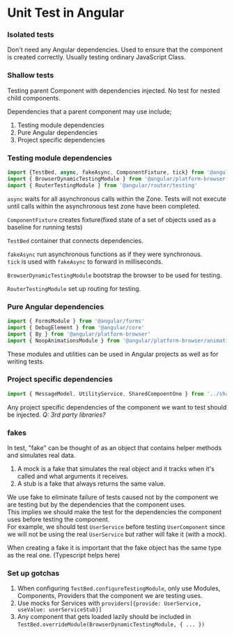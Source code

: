 # Unit Test in Angular

### Isolated tests
Don't need any Angular dependencies. Used to ensure that the component is created correctly.
Usually testing ordinary JavaScript Class.

### Shallow tests
Testing parent Component with dependencies injected.
No test for nested child components.

Dependencies that a parent component may use include;
1) Testing module dependencies
2) Pure Angular dependencies
3) Project specific dependencies

### Testing module dependencies
```ts
import {TestBed, async, fakeAsync, ComponentFixture, tick} from '@angular/core/testing'
import { BrowserDynamicTestingModule } from '@angular/platform-browser-dynaminc/testing'
import { RouterTestingModule } from '@angular/router/testing'
```

`async` waits for all asynchronous calls within the Zone. Tests will not execute until calls within the asynchronous test zone have been completed.

`ComponentFixture` creates fixture(fixed state of a set of objects used as a baseline for running tests)

`TestBed` container that connects dependencies.

`fakeAsync` run asynchronous functions as if they were synchronous.  
`tick` is used with `fakeAsync` to forward in milliseconds.

`BrowserDynamicTestingModule` bootstrap the browser to be used for testing.

`RouterTestingModule` set up routing for testing.


### Pure Angular dependencies
```ts
import { FormsModule } from '@angular/forms'
import { DebugElement } from '@angular/core'
import { By } from '@angular/platform-browser'
import { NoopAnimationsModule } from '@angular/platform-browser/animation'
```
These modules and utilities can be used in Angular projects as well as for writing tests.

### Project specific dependencies
```ts
import { MessageModel, UtilityService, SharedCompoentOne } from '../shared'
```
Any project specific dependencies of the component we want to test should be injected.
*Q: 3rd party libraries?*

### fakes
In test, "fake" can be thought of as an object that contains helper methods and simulates real data.   
1) A mock is a fake that simulates the real object and it tracks when it's called and what arguments it receives.
2) A stub is a fake that always returns the same value.

We use fake to eliminate failure of tests caused not by the component we are testing but by the dependencies that
the component uses.  
This implies we should make the test for the dependencies the component uses before testing the component.  
For example, we should test `UserService` before testing `UserComponent` since we will not be using the real `UserService`
but rather will fake it (with a mock).

When creating a fake it is important that the fake object has the same type as the real one. (Typescript helps here)


### Set up gotchas
1) When configuring `TestBed.configureTestingModule`, only use Modules, Components, Providers that the component we are testing uses.
2) Use mocks for Services with `providers[{provide: UserService, useValue: userServiceStub}]`
3) Any component that gets loaded lazily should be included in `TestBed.overrideModule(BrowserDynamicTestingModule, { ... })`






